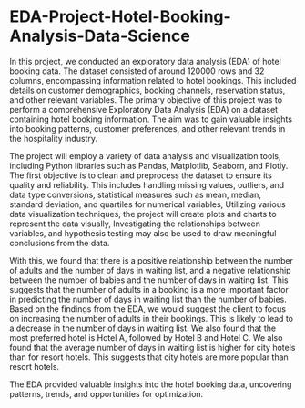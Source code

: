 # EDA-Project-Hotel-Booking-Analysis-Data-Science
In this project, we conducted an exploratory data analysis (EDA) of hotel booking data. The dataset consisted of around 120000 rows and 32 columns, encompassing information related to hotel bookings. This included details on customer demographics, booking channels, reservation status, and other relevant variables. The primary objective of this project was to perform a comprehensive Exploratory Data Analysis (EDA) on a dataset containing hotel booking information. The aim was to gain valuable insights into booking patterns, customer preferences, and other relevant trends in the hospitality industry.

The project will employ a variety of data analysis and visualization tools, including Python libraries such as Pandas, Matplotlib, Seaborn, and Plotly. The first objective is to clean and preprocess the dataset to ensure its quality and reliability. This includes handling missing values, outliers, and data type conversions, statistical measures such as mean, median, standard deviation, and quartiles for numerical variables, Utilizing various data visualization techniques, the project will create plots and charts to represent the data visually, Investigating the relationships between variables, and hypothesis testing may also be used to draw meaningful conclusions from the data.

With this, we found that there is a positive relationship between the number of adults and the number of days in waiting list, and a negative relationship between the number of babies and the number of days in waiting list. This suggests that the number of adults in a booking is a more important factor in predicting the number of days in waiting list than the number of babies. Based on the findings from the EDA, we would suggest the client to focus on increasing the number of adults in their bookings. This is likely to lead to a decrease in the number of days in waiting list. We also found that the most preferred hotel is Hotel A, followed by Hotel B and Hotel C. We also found that the average number of days in waiting list is higher for city hotels than for resort hotels. This suggests that city hotels are more popular than resort hotels.

The EDA provided valuable insights into the hotel booking data, uncovering patterns, trends, and opportunities for optimization.
